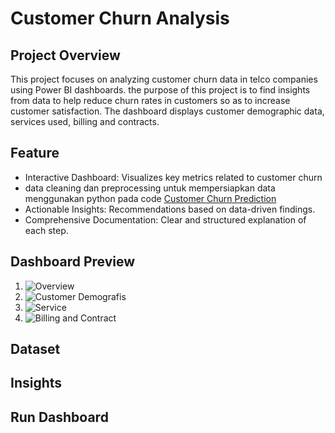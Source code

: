 # Customer Churn Analysis

## Project Overview
This project focuses on analyzing customer churn data in telco companies using Power BI dashboards. the purpose of this project is to find insights from data to help reduce churn rates in customers so as to increase customer satisfaction. The dashboard displays customer demographic data, services used, billing and contracts.

## Feature 
* Interactive Dashboard: Visualizes key metrics related to customer churn
* data cleaning dan preprocessing untuk mempersiapkan data menggunakan python pada code [Customer Churn Prediction](https://github.com/Smjfirna/Customer-churn-prediction/blob/main/Notebook.py)
* Actionable Insights: Recommendations based on data-driven findings.
* Comprehensive Documentation: Clear and structured explanation of each step.

## Dashboard Preview
1. ![Overview]()
2. ![Customer Demografis]()
3. ![Service]()
4. ![Billing and Contract]()

## Dataset

## Insights

## Run Dashboard
